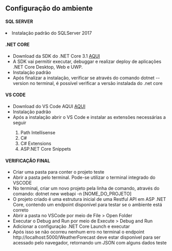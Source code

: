 <h2>Configuração do ambiente</h2>

<h4>SQL SERVER</h4>
<li>Instalação padrão do SQLServer 2017</li>

<h4>.NET CORE</h4>
<ul>
<li>Download da SDK do .NET Core 3.1 <a href="https://dotnet.microsoft.com/download/dotnet-core/3.1">AQUI</a></li>
<li>A SDK vai permitir executar, debuggar e realizar deploy de aplicações .NET Core Desktop, Web e UWP.</li>
<li>Instalação padrão</li>
<li>Após finalizar a instalação, verificar se através do comando dotnet --version no terminal, é possível verificar a versão instalada do .net core</li>
</ul>
  
<h4>VS CODE</h4>
<ul>
<li>Download do VS Code AQUI <a href="https://code.visualstudio.com/download">AQUI</a></li>
<li>Instalação padrão</li>
<li>Após a instalação abrir o VS Code e instalar as extensões necessárias a seguir</li>
<ol>
  <li>Path Intellisense</li> 
  <li>C#</li> 
  <li>C# Extensions</li> 
  <li>ASP.NET Core Snippets</li> 
</ol>
</ul>
  
 <h4>VERIFICAÇÃO FINAL</h4>
 <ul>
  <li>Criar uma pasta para conter o projeto teste</li>
  <li>Abrir a pasta pelo terminal. Pode-se utilizar o terminal integrado do VSCODE</li>
  <li>No terminal, criar um novo projeto pela linha de comando, através do comando: dotnet new webapi -n [NOME_DO_PROJETO]</li>
  <li>O projeto criado é uma estrutura inicial de uma Restful API em ASP .NET Core, contendo um
  endpoint disponível para testar se o ambiente está correto</li>
  <li>Abrir a pasta no VSCode por meio de File > Open Folder</li>
  <li>Executar o Debug and Run por meio de Execute > Debug and Run</li>
  <li>Adicionar a configuração .NET Core Launch e executar</li>
  <li>Após isso se não ocorreu nenhum erro no terminal o endpoint http://localhost:5000/WeatherForecast deve estar disponível para ser acessado pelo navegador, retornando um JSON com alguns dados teste</li>
</ul>
  
